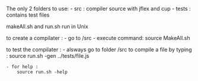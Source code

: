 The only 2 folders to use:
    - src : compiler source with jflex and cup
    - tests : contains test files

makeAll.sh and run.sh run in Unix

to create a compilater :
    - go to /src
    - execute command: 
        source MakeAll.sh

to test the compilater :
    - alsways go to folder /src to compile a file by typing :
        source run.sh -gen ../tests/file.js
        
    - for help :
        source run.sh -help
